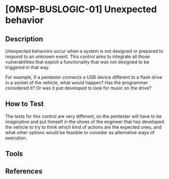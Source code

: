 # [OMSP-BUSLOGIC-01] Unexpected behavior

## Description

Unexpected behaviors occur when a system is not designed or prepared to respond to an unknown event. This control aims to integrate all those vulnerabilities that exploit a functionality that was not designed to be triggered in that way.

For example, if a pentester connects a USB device different to a flash drive in a socket of the vehicle, what would happen? Has the programmer considered it? Or was it just developed to look for music on the drive?

## How to Test

The tests for this control are very different, so the pentester will have to be imaginative and put himself in the shoes of the engineer that has developed the vehicle to try to think which kind of actions are the expected ones, and what other options would be feasible to consider as alternative ways of execution.

## Tools

## References
